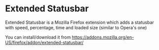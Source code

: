Extended Statusbar
==================
Extended Statusbar is a Mozilla Firefox extension which adds a statusbar with speed, percentage, time and loaded size (similar to Opera's one)

You can install/download it from https://addons.mozilla.org/en-US/firefox/addon/extended-statusbar/